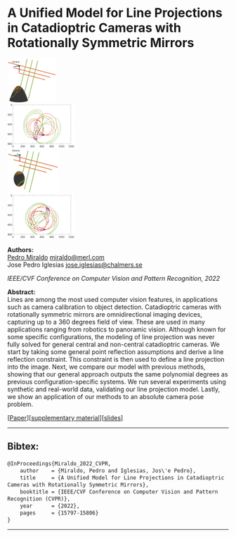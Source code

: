 # A Unified Model for Line Projections in Catadioptric Cameras with Rotationally Symmetric Mirrors

<pre>
<img src="./figures/elliptical_world_slides.png" alt="drawing" height="100"/>
<img src="./figures/elliptical_image_slides.png" alt="drawing" height="100"/>
<img src="./figures/parabolic_world_slides.png" alt="drawing" height="100"/>
<img src="./figures/parabolic_image_slides.png" alt="drawing" height="100"/>
</pre>

**Authors:**<br>
[Pedro Miraldo](https://pmiraldo.github.io) <miraldo@merl.com><br>
Jose Pedro Iglesias <jose.iglesias@chalmers.se>

*IEEE/CVF Conference on Computer Vision and Pattern Recognition, 2022*

**Abstract:**<br>
Lines are among the most used computer vision features, in applications such as camera calibration to object detection. Catadioptric cameras with rotationally symmetric mirrors are omnidirectional imaging devices, capturing up to a 360 degrees field of view. These are used in many applications ranging from robotics to panoramic vision. Although known for some specific configurations, the modeling of line projection was never fully solved for general central and non-central catadioptric cameras. We start by taking some general point reflection assumptions and derive a line reflection constraint. This constraint is then used to define a line projection into the image. Next, we compare our model with previous methods, showing that our general approach outputs the same polynomial degrees as previous configuration-specific systems. We run several experiments using synthetic and real-world data, validating our line projection model. Lastly, we show an application of our methods to an absolute camera pose problem.


 [[Paper](https://openaccess.thecvf.com/content/CVPR2022/papers/Miraldo_A_Unified_Model_for_Line_Projections_in_Catadioptric_Cameras_With_CVPR_2022_paper.pdf "openaccess.thecvf.com")][[supplementary material](https://openaccess.thecvf.com/content/CVPR2022/supplemental/Miraldo_A_Unified_Model_CVPR_2022_supplemental.pdf "openaccess.thecvf.com")][[slides]( "pmiraldo.github.io")]


---

## Bibtex:

```
@InProceedings{Miraldo_2022_CVPR,
    author    = {Miraldo, Pedro and Iglesias, Jos\'e Pedro},
    title     = {A Unified Model for Line Projections in Catadioptric Cameras with Rotationally Symmetric Mirrors},
    booktitle = {IEEE/CVF Conference on Computer Vision and Pattern Recognition (CVPR)},
    year      = {2022},
    pages     = {15797-15806}
}
```

---

